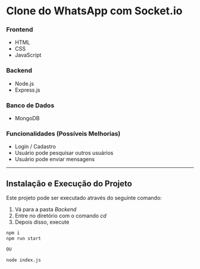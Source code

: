 # Clone do WhatsApp com Socket.io

### Frontend

- HTML
- CSS
- JavaScript

### Backend

- Node.js
- Express.js

### Banco de Dados

- MongoDB

### Funcionalidades (Possíveis Melhorias)
- Login / Cadastro
- Usuário pode pesquisar outros usuários
- Usuário pode enviar mensagens
___

## Instalação e Execução do Projeto
Este projeto pode ser executado através do seguinte comando:

1. Vá para a pasta *Backend*
1. Entre no diretório com o comando *cd*
1. Depois disso, execute

```bash
npm i
npm run start

OU

node index.js

